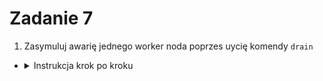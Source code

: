 # Zadanie 7


1. Zasymuluj awarię jednego worker noda poprzes uycię komendy `drain`
- <details>
  <summary>Instrukcja krok po kroku</summary>

  ```bash
  kubectl drain nazwa_noda
  ```

</details>
